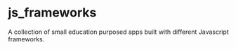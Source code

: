 # js_frameworks
A collection of small education purposed apps built with different Javascript frameworks.
